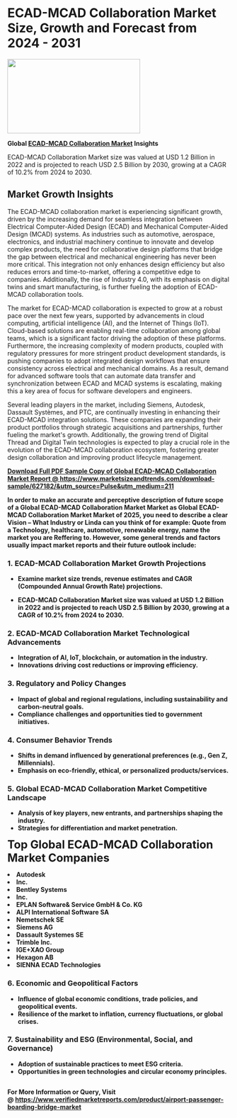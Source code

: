 <H1>ECAD-MCAD Collaboration Market Size, Growth and Forecast from 2024 - 2031</H1><img class="aligncenter size-medium wp-image-584254" src="https://thirdeyenews.in/wp-content/uploads/2024/09/Global-Market-Research-300x168.jpeg" alt="" width="300" height="168" /><p><strong>Global&nbsp;<a href="https://www.marketsizeandtrends.com/download-sample/627182/&amp;utm_source=Pulse&amp;utm_medium=211">ECAD-MCAD Collaboration Market</a> Insights</strong></p><p>ECAD-MCAD Collaboration Market size was valued at USD 1.2 Billion in 2022 and is projected to reach USD 2.5 Billion by 2030, growing at a CAGR of 10.2% from 2024 to 2030.</p><p><h2>Market Growth Insights</h2> <p>The ECAD-MCAD collaboration market is experiencing significant growth, driven by the increasing demand for seamless integration between Electrical Computer-Aided Design (ECAD) and Mechanical Computer-Aided Design (MCAD) systems. As industries such as automotive, aerospace, electronics, and industrial machinery continue to innovate and develop complex products, the need for collaborative design platforms that bridge the gap between electrical and mechanical engineering has never been more critical. This integration not only enhances design efficiency but also reduces errors and time-to-market, offering a competitive edge to companies. Additionally, the rise of Industry 4.0, with its emphasis on digital twins and smart manufacturing, is further fueling the adoption of ECAD-MCAD collaboration tools.</p> <p><strong><a href="#"></a></strong></p> <p>The market for ECAD-MCAD collaboration is expected to grow at a robust pace over the next few years, supported by advancements in cloud computing, artificial intelligence (AI), and the Internet of Things (IoT). Cloud-based solutions are enabling real-time collaboration among global teams, which is a significant factor driving the adoption of these platforms. Furthermore, the increasing complexity of modern products, coupled with regulatory pressures for more stringent product development standards, is pushing companies to adopt integrated design workflows that ensure consistency across electrical and mechanical domains. As a result, demand for advanced software tools that can automate data transfer and synchronization between ECAD and MCAD systems is escalating, making this a key area of focus for software developers and engineers.</p> <p>Several leading players in the market, including Siemens, Autodesk, Dassault Systèmes, and PTC, are continually investing in enhancing their ECAD-MCAD integration solutions. These companies are expanding their product portfolios through strategic acquisitions and partnerships, further fueling the market's growth. Additionally, the growing trend of Digital Thread and Digital Twin technologies is expected to play a crucial role in the evolution of the ECAD-MCAD collaboration ecosystem, fostering greater design collaboration and improving product lifecycle management.</p> <p><strong><a href="#"></p><p><span class=""><strong>Download Full PDF Sample Copy of Global ECAD-MCAD Collaboration Market Report</strong> @ <a href="https://www.marketsizeandtrends.com/download-sample/627182/&amp;utm_source=Pulse&amp;utm_medium=211" target="_blank">https://www.marketsizeandtrends.com/download-sample/627182/&amp;utm_source=Pulse&amp;utm_medium=211</a></span></p><p>In order to make an accurate and perceptive description of future scope of a Global&nbsp;ECAD-MCAD Collaboration Market Market as Global&nbsp;ECAD-MCAD Collaboration Market Market of 2025, you need to describe a clear Vision &ndash; What Industry or Linda can you think of for example: Quote from a Technology, healthcare, automotive, renewable energy, name the market you are Reffering to. However, some general trends and factors usually impact market reports and their future outlook include:</p><h3>1.&nbsp;<strong>ECAD-MCAD Collaboration Market Growth Projections</strong></h3><ul><li>Examine market size trends, revenue estimates and CAGR (Compounded Annual Growth Rate) projections.</li><li><p>ECAD-MCAD Collaboration Market size was valued at USD 1.2 Billion in 2022 and is projected to reach USD 2.5 Billion by 2030, growing at a CAGR of 10.2% from 2024 to 2030.</p></li></ul><h3>2.&nbsp;<strong>ECAD-MCAD Collaboration Market Technological Advancements</strong></h3><ul><li>Integration of AI, IoT, blockchain, or automation in the industry.</li><li>Innovations driving cost reductions or improving efficiency.</li></ul><h3>3.&nbsp;<strong>Regulatory and Policy Changes</strong></h3><ul><li>Impact of global and regional regulations, including sustainability and carbon-neutral goals.</li><li>Compliance challenges and opportunities tied to government initiatives.</li></ul><h3>4.&nbsp;<strong>Consumer Behavior Trends</strong></h3><ul><li>Shifts in demand influenced by generational preferences (e.g., Gen Z, Millennials).</li><li>Emphasis on eco-friendly, ethical, or personalized products/services.</li></ul><h3>5.&nbsp;<strong>Global ECAD-MCAD Collaboration Market Competitive Landscape</strong></h3><ul><li>Analysis of key players, new entrants, and partnerships shaping the industry.</li><li>Strategies for differentiation and market penetration.</li></ul><p data-pm-slice="1 1 []"><span style="color: inherit; font-family: inherit; font-size: 25px;">Top Global ECAD-MCAD Collaboration Market Companies</span></p><div class="" data-test-id=""><p><li>Autodesk</li><li> Inc.</li><li> Bentley Systems</li><li> Inc.</li><li> EPLAN Software& Service GmbH & Co. KG</li><li> ALPI International Software SA</li><li> Nemetschek SE</li><li> Siemens AG</li><li> Dassault Systemes SE</li><li> Trimble Inc.</li><li> IGE+XAO Group</li><li> Hexagon AB</li><li> SIENNA ECAD Technologies</li></p></div><h3>6.&nbsp;<strong>Economic and Geopolitical Factors</strong></h3><ul><li>Influence of global economic conditions, trade policies, and geopolitical events.</li><li>Resilience of the market to inflation, currency fluctuations, or global crises.</li></ul><h3>7.&nbsp;<strong>Sustainability and ESG (Environmental, Social, and Governance)</strong></h3><ul><li>Adoption of sustainable practices to meet ESG criteria.</li><li>Opportunities in green technologies and circular economy principles.</li></ul><h2><strong style="font-size: 14px;">For More Information or Query, Visit @&nbsp;</strong><a style="background-color: #ffffff; font-size: 14px;" href="https://www.marketsizeandtrends.com/report/ecad-mcad-collaboration-market/" target="_blank">https://www.verifiedmarketreports.com/product/airport-passenger-boarding-bridge-market</a></h2>
